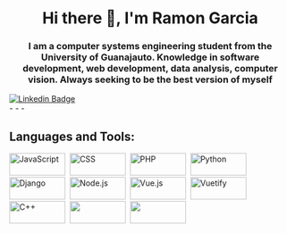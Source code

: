 <div id="header" align = "center">
  <h1 align = "center">Hi there 👋, I'm Ramon Garcia</h1>
    <h3 align = "center"> I am a computer systems engineering student from the University of Guanajauto. Knowledge in software development, web development, data analysis, computer vision. Always seeking to be the best version of myself</h3>   
</div>

<div id="badges" align"center">
  <a href="https://www.linkedin.com/in/ramon-garcia2606" target="_blank">
    <img src="https://img.shields.io/badge/LinkedIn-0A66C2?logo=linkedin&logoColor=fff&style=for-the-badge"
      alt="Linkedin Badge" />
  </a>
</div>
- - -
<div align="left"> 
  <h2> Languages and Tools:</h2>
  <div>
    <img src="https://img.shields.io/badge/JavaScript-F7DF1E?logo=javascript&logoColor=000&style=for-the-badge" title="JavaScript" alt="JavaScript" width="100" height="40"/>&nbsp;
    <img src="https://img.shields.io/badge/CSS3-1572B6?logo=css3&logoColor=fff&style=for-the-badge" title="CCS3" alt="CSS" width="100" height="40"/>&nbsp;
    <img src="https://img.shields.io/badge/PHP-777BB4?logo=php&logoColor=fff&style=for-the-badge" title="PHP" alt="PHP" width="100" height="40"/>&nbsp;
    <img src="https://img.shields.io/badge/Python-3776AB?logo=python&logoColor=fff&style=for-the-badge" title="Python" alt="Python" width="100" height="40"/>&nbsp;
    <img src="https://img.shields.io/badge/Django-092E20?logo=django&logoColor=fff&style=for-the-badge" title="Django" alt="Django" width="100" height="40"/>&nbsp;
    <img src="https://img.shields.io/badge/Node.js-393?logo=nodedotjs&logoColor=fff&style=for-the-badge" title="Node.js" alt="Node.js" width="100" height="40"/>&nbsp;
    <img src="https://img.shields.io/badge/Vue.js-4FC08D?logo=vuedotjs&logoColor=fff&style=for-the-badge" title="Vue.js" alt="Vue.js" width="100" height="40"/>&nbsp;
    <img src="https://img.shields.io/badge/Vuetify-1867C0?logo=vuetify&logoColor=fff&style=for-the-badge" title="Vuetify" alt="Vuetify" width="100" height="40"/>&nbsp;
    <img src="![C++ Badge]https://img.shields.io/badge/C%2B%2B-00599C?logo=cplusplus&logoColor=fff&style=for-the-badge)" title="C++" alt="C++" width="100" height="40"/>&nbsp;
    <img src="" title="" alt="" width="100" height="40"/>&nbsp;
    <img src="" title="" alt="" width="100" height="40"/>&nbsp;
  </div>

<!--
**LuisRamonGV/LuisRamonGV** is a ✨ _special_ ✨ repository because its `README.md` (this file) appears on your GitHub profile.

Here are some ideas to get you started:

- 🔭 I’m currently working on ...
- 🌱 I’m currently learning ...
- 👯 I’m looking to collaborate on ...
- 🤔 I’m looking for help with ...
- 💬 Ask me about ...
- 📫 How to reach me: ...
- 😄 Pronouns: ...
- ⚡ Fun fact: ...
-->
